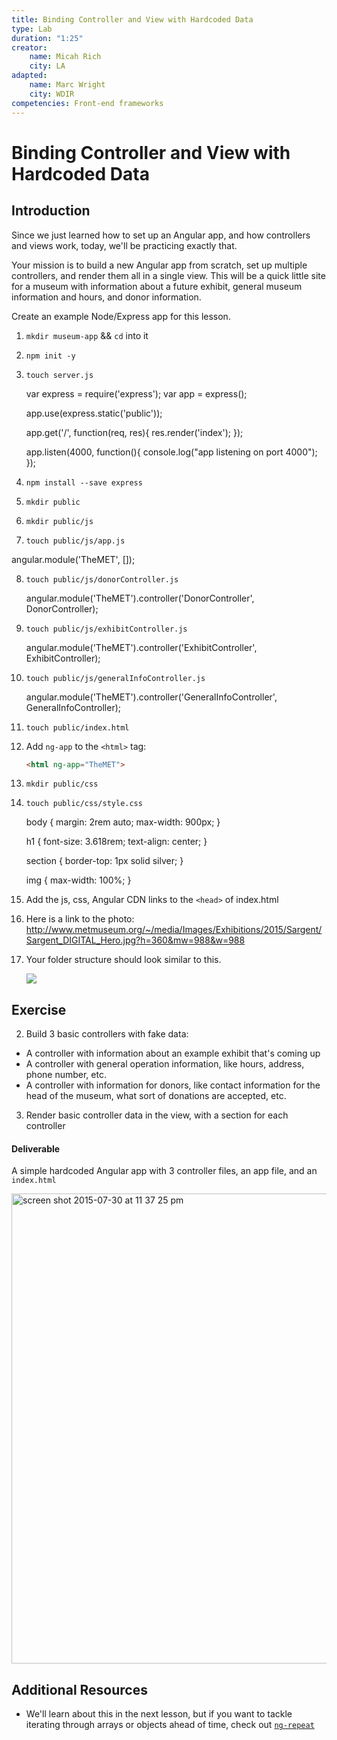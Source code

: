 ```yaml
---
title: Binding Controller and View with Hardcoded Data
type: Lab
duration: "1:25"
creator:
    name: Micah Rich
    city: LA
adapted:
    name: Marc Wright
    city: WDIR
competencies: Front-end frameworks
---
```


# Binding Controller and View with Hardcoded Data

## Introduction

Since we just learned how to set up an Angular app, and how controllers and views work, today, we'll be practicing exactly that.

Your mission is to build a new Angular app from scratch, set up multiple controllers, and render them all in a single view. This will be a quick little site for a museum with information about a future exhibit, general museum information and hours, and donor information.

Create an example Node/Express app for this lesson.

1. `mkdir museum-app` && `cd` into it

2. `npm init -y`
3. `touch server.js`

    var express = require('express');
    var app     = express();

    app.use(express.static('public'));

    app.get('/', function(req, res){
        res.render('index');
    });

    app.listen(4000, function(){
        console.log("app listening on port 4000");
    });
    
4. `npm install --save express`
5. `mkdir public`
6. `mkdir public/js`
7. `touch public/js/app.js`


  angular.module('TheMET', []);


8. `touch public/js/donorController.js`


    angular.module('TheMET').controller('DonorController', DonorController);

9. `touch public/js/exhibitController.js`


    angular.module('TheMET').controller('ExhibitController', ExhibitController);

10. `touch public/js/generalInfoController.js`

    angular.module('TheMET').controller('GeneralInfoController', GeneralInfoController);

11. `touch public/index.html`

    <!DOCTYPE html>
    <html>
      <head>
        <meta charset="utf-8">
        <title>Museum App</title>
      </head>
      <body>
    
      </body>
    </html>

12. Add `ng-app` to the `<html>` tag: 

    ```html
    <html ng-app="TheMET">
    ```

13. `mkdir public/css`
14. `touch public/css/style.css`

    body {
     margin: 2rem auto;
     max-width: 900px;
    }

    h1 {
     font-size: 3.618rem;
     text-align: center;
    }

    section {
     border-top: 1px solid silver;
    }

    img {
     max-width: 100%;
    }
    
15. Add the js, css, Angular CDN links to the `<head>` of index.html

    <link rel="stylesheet" href="css/style.css">
    <script src="https://ajax.googleapis.com/ajax/libs/angularjs/1.5.7/angular.min.js"></script>
    <script src='js/app.js'></script>
    <script src='js/donorController.js'></script>
    <script src='js/exhibitController.js'></script>
    <script src='js/generalInfoController.js'></script>
    
16. Here is a link to the photo: http://www.metmuseum.org/~/media/Images/Exhibitions/2015/Sargent/Sargent_DIGITAL_Hero.jpg?h=360&mw=988&w=988
    
17. Your folder structure should look similar to this.

    ![](https://i.imgur.com/LEgPIqj.png)


## Exercise
     
2. Build 3 basic controllers with fake data:
  + A controller with information about an example exhibit that's coming up
  + A controller with general operation information, like hours, address, phone number, etc.
  + A controller with information for donors, like contact information for the head of the museum, what sort of donations are accepted, etc.
3. Render basic controller data in the view, with a section for each controller


#### Deliverable

A simple hardcoded Angular app with 3 controller files, an app file, and an `index.html`

<img width="752" alt="screen shot 2015-07-30 at 11 37 25 pm" src="https://cloud.githubusercontent.com/assets/25366/9002041/f942dad0-3713-11e5-838f-8670fd50c5cd.png">

## Additional Resources

- We'll learn about this in the next lesson, but if you want to tackle iterating through arrays or objects ahead of time, check out [`ng-repeat`](https://docs.angularjs.org/api/ng/directive/ngRepeat)



